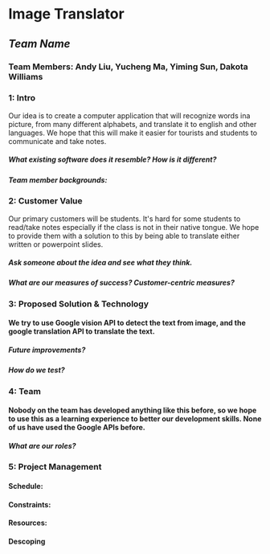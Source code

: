 # Image Translator
## *Team Name*
### Team Members: Andy Liu, Yucheng Ma, Yiming Sun, Dakota Williams 

### 1: Intro
<p>Our idea is to create a computer application that will recognize words ina picture, from many different alphabets, and translate it to english and other languages. We hope that this will make it easier for tourists and students to communicate and take notes.</p>

##### What existing software does it resemble? How is it different?
##### Team member backgrounds:

### 2: Customer Value
<p> Our primary customers will be students. It's hard for some students to read/take notes especially if the class is not in their native tongue. We hope to provide them with a solution to this by being able to translate either written or powerpoint slides.</p>

##### Ask someone about the idea and see what they think.
##### What are our measures of success? Customer-centric measures?

### 3: Proposed Solution & Technology
#### <p>We try to use Google vision API to detect the text from image, and the google translation API to translate the text.</p>
##### Future improvements?
##### How do we test?

### 4: Team
#### <p>Nobody on the team has developed anything like this before, so we hope to use this as a learning experience to better our development skills. None of us have used the Google APIs before.</p>
##### What are our roles?

### 5: Project Management
#### Schedule:
#### Constraints:
#### Resources:
#### Descoping
